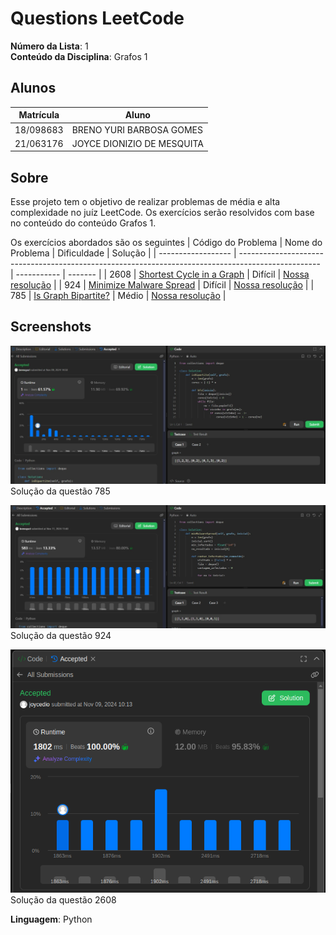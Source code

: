 # Questions LeetCode

**Número da Lista**: 1<br>
**Conteúdo da Disciplina**: Grafos 1<br>

## Alunos
|Matrícula | Aluno |
| -- | -- |
| 18/098683  |  BRENO YURI BARBOSA GOMES |
| 21/063176  |  JOYCE DIONIZIO DE MESQUITA |

## Sobre 
Esse projeto tem o objetivo de realizar problemas de média e alta complexidade no juíz LeetCode. Os exercícios serão resolvidos com base no conteúdo do conteúdo Grafos 1.

Os exercícios abordados são os seguintes
| Código do Problema | Nome do Problema                                                                                   | Dificuldade | Solução |
| ------------------ | -------------------------------------------------------------------------------------------------- | ----------- | ------- |
| 2608               | [Shortest Cycle in a Graph](https://leetcode.com/problems/shortest-cycle-in-a-graph/description/)  | Difícil     |    [Nossa resolução](questao_2608/Contexto_ShortestCycleinaGraph.md)     |
| 924                | [Minimize Malware Spread](https://leetcode.com/problems/minimize-malware-spread/description/)      | Difícil     |     [Nossa resolução](questao_924/Contexto_MinimizeMalwareSpread.md)      |
| 785                | [Is Graph Bipartite?](https://leetcode.com/problems/is-graph-bipartite/description/)               | Médio       |   [Nossa resolução](questao_785/Contexto_Is_graph_Bipartite.md)     |


## Screenshots
![785](.\questao_785\solucao785.jpeg)
Solução da questão 785

![924](questao_924\solução924.jpeg)
Solução da questão 924

![2608](questao_2608\submission_2608.png)
Solução da questão 2608

**Linguagem**: Python<br>
